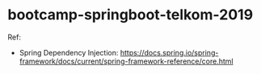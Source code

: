 # bootcamp-springboot-telkom-2019

Ref: 
- Spring Dependency Injection: https://docs.spring.io/spring-framework/docs/current/spring-framework-reference/core.html
